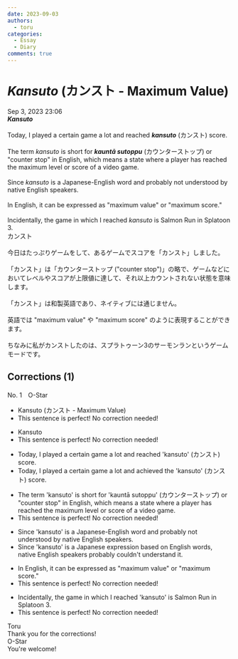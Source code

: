```yaml
---
date: 2023-09-03
authors:
  - toru
categories:
  - Essay
  - Diary
comments: true
---
```


# <strong><em>Kansuto</strong></em> (カンスト - Maximum Value)
<div class="date">Sep 3, 2023 23:06</div>
<div id="post"><div id="body_show_ori">
<strong><em>Kansuto</strong></em><br/><br/>Today, I played a certain game a lot and reached <strong><em>kansuto</em></strong> (カンスト) score. <br/><br/>The term <em>kansuto</em> is short for <strong><em>kauntā sutoppu</em></strong> (カウンターストップ) or "counter stop" in English, which means a state where a player has reached the maximum level or score of a video game.<br/><br/>Since <em>kansuto</em> is a Japanese-English word and probably not understood by native English speakers.<br/><br/>In English, it can be expressed as "maximum value" or "maximum score."<br/><br/>Incidentally, the game in which I reached <em>kansuto</em> is Salmon Run in Splatoon 3.
</div></div>

<!-- more -->

<div id="post_ja"><div id="body_show_mo">
カンスト<br/><br/>今日はたっぷりゲームをして、あるゲームでスコアを「カンスト」しました。<br/><br/>「カンスト」は「カウンターストップ ("counter stop")」の略で、ゲームなどにおいてレベルやスコアが上限値に達して、それ以上カウントされない状態を意味します。<br/><br/>「カンスト」は和製英語であり、ネイティブには通じません。<br/><br/>英語では "maximum value" や "maximum score" のように表現することができます。<br/><br/>ちなみに私がカンストしたのは、スプラトゥーン3のサーモンランというゲームモードです。
</div></div>

## Corrections (1)
<div id="block"><div class="first_name"> No. 1　<span class="just_name">O-Star</span></div><div id="block2">
<ul class="correction_field">
<li class="incorrect">Kansuto (カンスト - Maximum Value)</li>
<li class="corrected perfect">This sentence is perfect! No correction needed!</li>
</ul>
<ul class="correction_field">
<li class="incorrect">Kansuto</li>
<li class="corrected perfect">This sentence is perfect! No correction needed!</li>
</ul>
<ul class="correction_field">
<li class="incorrect">Today, I played a certain game a lot and reached 'kansuto' (カンスト) score.</li>
<li class="corrected correct">
Today, I played a certain game a lot and <span class="f_bold">achieved the </span>'kansuto' (カンスト) score.
</li>
</ul>
<ul class="correction_field">
<li class="incorrect">The term 'kansuto' is short for 'kauntā sutoppu' (カウンターストップ) or "counter stop" in English, which means a state where a player has reached the maximum level or score of a video game.</li>
<li class="corrected perfect">This sentence is perfect! No correction needed!</li>
</ul>
<ul class="correction_field">
<li class="incorrect">Since 'kansuto' is a Japanese-English word and probably not understood by native English speakers.</li>
<li class="corrected correct">
Since 'kansuto' is a <span class="f_bold">Japanese expression based on English words, native English speakers probably couldn't understand it.</span>
</li>
</ul>
<ul class="correction_field">
<li class="incorrect">In English, it can be expressed as "maximum value" or "maximum score."</li>
<li class="corrected perfect">This sentence is perfect! No correction needed!</li>
</ul>
<ul class="correction_field">
<li class="incorrect">Incidentally, the game in which I reached 'kansuto' is Salmon Run in Splatoon 3.</li>
<li class="corrected perfect">This sentence is perfect! No correction needed!</li>
</ul>
</div><div class="name"><span class="just_name">Toru</span><br>
Thank you for the corrections!
</div>
<div class="name"><span class="just_name">O-Star</span><br>
You're welcome!
</div>
</div>
